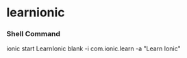 # learnionic
<h3>Shell Command</h3>
ionic start LearnIonic blank -i com.ionic.learn -a "Learn Ionic"
